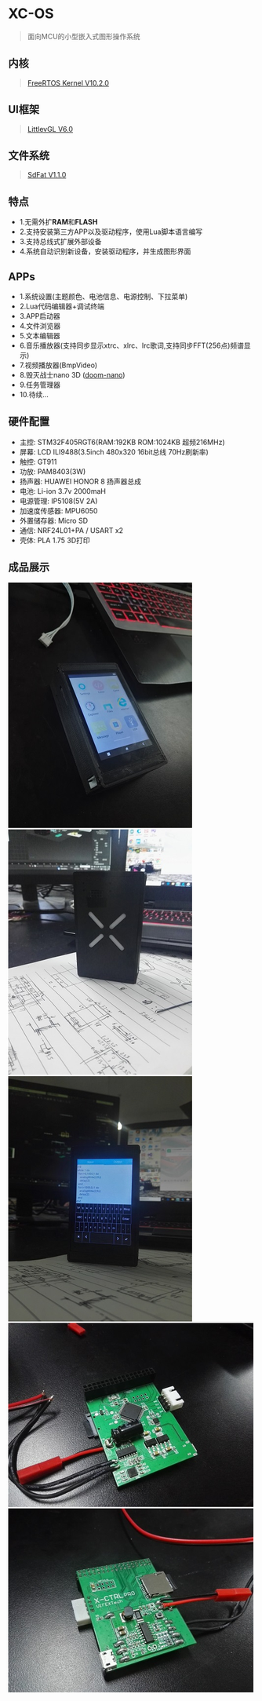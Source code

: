 # XC-OS
> 面向MCU的小型嵌入式图形操作系统

## 内核
> [FreeRTOS Kernel V10.2.0](https://www.freertos.org)

## UI框架
> [LittlevGL V6.0](https://github.com/littlevgl/lvgl)

## 文件系统
> [SdFat V1.1.0](https://github.com/greiman/SdFat)

## 特点
* 1.无需外扩**RAM**和**FLASH**
* 2.支持安装第三方APP以及驱动程序，使用Lua脚本语言编写
* 3.支持总线式扩展外部设备
* 4.系统自动识别新设备，安装驱动程序，并生成图形界面
## APPs
* 1.系统设置(主题颜色、电池信息、电源控制、下拉菜单)
* 2.Lua代码编辑器+调试终端
* 3.APP启动器
* 4.文件浏览器
* 5.文本编辑器
* 6.音乐播放器(支持同步显示xtrc、xlrc、lrc歌词,支持同步FFT(256点)频谱显示)
* 7.视频播放器(BmpVideo)
* 8.毁灭战士nano 3D ([doom-nano](https://github.com/daveruiz/doom-nano))
* 9.任务管理器
* 10.待续...
## 硬件配置
* 主控: STM32F405RGT6(RAM:192KB ROM:1024KB 超频216MHz)
* 屏幕: LCD ILI9488(3.5inch 480x320 16bit总线 70Hz刷新率)
* 触控: GT911
* 功放: PAM8403(3W)
* 扬声器: HUAWEI HONOR 8 扬声器总成
* 电池: Li-ion 3.7v 2000maH
* 电源管理: IP5108(5V 2A)
* 加速度传感器: MPU6050
* 外置储存器: Micro SD
* 通信: NRF24L01+PA / USART x2
* 壳体: PLA 1.75 3D打印
## 成品展示
![image](https://github.com/FASTSHIFT/XC-OS/blob/master/Images/Box_Top.jpg)
![image](https://github.com/FASTSHIFT/XC-OS/blob/master/Images/Box_Bottom.jpg)
![image](https://github.com/FASTSHIFT/XC-OS/blob/master/Images/TextEditor.jpg)
![image](https://github.com/FASTSHIFT/XC-OS/blob/master/Images/PCB_Top.jpg)
![image](https://github.com/FASTSHIFT/XC-OS/blob/master/Images/PCB_Bottom.jpg)

